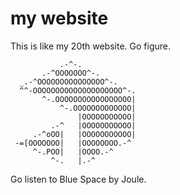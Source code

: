 # my website
This is like my 20th website. Go figure.

```
           .-^-.
       .-^OOOOOOO^-.
  _.-^OOOOOOOOOOOOOOO^-.
  ^^-OOOOOOOOOOOOOOOOOOOO^-.
       ^-.OOOOOOOOOOOOOOOOO|
           ^-.OOOOOOOOOOOOO|
               |OOOOOOOOOOO|
         .-^   |OOOOOOOOOOO|
     .-^oOO|   |OOOOOOOOOOO|
 -=[OOOOOOO|   |OOOOOOOO.-^
     ^-.POO|   |OOOO.-^    
         ^-.   |.-^        
```

Go listen to Blue Space by Joule.